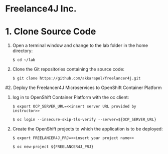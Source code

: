 # Freelance4J Inc.

# 1. Clone Source Code

   1. Open a terminal window and change to the lab folder in the home directory:  

      ```
      $ cd ~/lab 
      ```

   2. Clone the Git repositories containing the source code: 

      ```
      $ git clone https://github.com/akkarapol/freelancer4j.git
      ```

#2. Deploy the Freelancer4J Microservices to OpenShift Container Platform

   1. log in to OpenShift Container Platform with the oc client:
      
      ```
      $ export OCP_SERVER_URL=<<insert server URL provided by instructor>>

      $ oc login --insecure-skip-tls-verify --server=${OCP_SERVER_URL}
      ```
      
  2. Create the OpenShift projects to which the application is to be deployed:
  
     ```
     $ export FREELANCER4J_PRJ=<<insert your project name>>

     $ oc new-project ${FREELANCER4J_PRJ}
     ```

